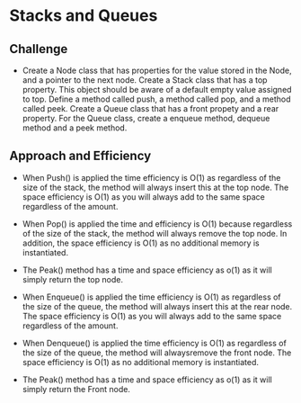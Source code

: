 # Stacks and Queues

## Challenge

- Create a Node class that has properties for the value stored in the Node, and a pointer to the next node. Create a Stack class that has a top property. This object should be aware of a default empty value assigned to top. Define a method called push, a method called pop, and a method called peek. Create a Queue class that has a front propety and a rear property. For the Queue class, create a enqueue method, dequeue method and a peek method.

## Approach and Efficiency

- When Push() is applied the time efficiency is O(1) as regardless of the size of the stack, the method will always insert this at the top node. The space efficiency is O(1) as you will always add to the same space regardless of the amount.

- When Pop() is applied the time and efficiency is O(1) because regardless of the size of the stack, the method will always remove the top node. In addition, the space efficiency is O(1) as no additional memory is instantiated.

- The Peak() method has a time and space efficiency as o(1) as it will simply return the top node.

- When Enqueue() is applied the time efficiency is O(1) as regardless of the size of the queue, the method will always insert this at the rear node. The space efficiency is O(1) as you will always add to the same space regardless of the amount.
 
- When Denqueue() is applied the time efficiency is O(1) as regardless of the size of the queue, the method will alwaysremove the front node. The space efficiency is O(1) as no additional memory is instantiated.

- The Peak() method has a time and space efficiency as o(1) as it will simply return the Front node.
